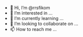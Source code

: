 - 👋 Hi, I’m @rrsfikom
- 👀 I’m interested in ...
- 🌱 I’m currently learning ...
- 💞️ I’m looking to collaborate on ...
- 📫 How to reach me ...

<!---
rrsfikom/rrsfikom is a ✨ special ✨ repository because its `README.md` (this file) appears on your GitHub profile.
You can click the Preview link to take a look at your changes.
--->

